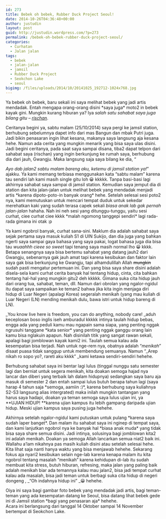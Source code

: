 ```yaml
---
id: 273
title: Bebek oh bebek, Rubber Duck Project Seoul!
date: 2014-10-26T04:36:48+00:00
author: justudin
layout: post
guid: http://justudin.wordpress.com/?p=273
permalink: /bebek-oh-bebek-rubber-duck-project-seoul/
categories:
  - Curhatan
  - Jalan jalan
tags:
  - bebek
  - jalan-jalan
  - jamsil
  - Rubber Duck Project
  - Seokchon Lake
  - seoul
bigimg: /files/uploads/2014/10/20141025_192712-1024x768.jpg
---
```

Ya bebek oh bebek, baru sekali ini saya melihat bebek yang jadi artis mendadak. Entah mengapa orang-orang disini \*saya juga\* moto2 in bebek kayak gini. Mungkin kurang hiburan ya? Iya *salah satu sahabat saya juga bilang gitu &#8211; <a href="http://rischan.wordpress.com/" target="_blank">rischan</a>*.

Ceritanya begini ya, sabtu malam (25/10/2014) saya pergi ke jamsil station, berhubung sebelumnya dapet info dari mas Bangun dan mbak Putri juga. Jadi bikin penasaran ingin lihat kesana, makanya saya langsung aja kesana hehe. Namun ada cerita yang mungkin menarik yang bisa saya ulas disini. Jadi begini ceritanya, pada saat saya sampai disana, tiba2 dapat telpon dari sahabat saya (rischan) yang ingin berkunjung ke rumah saya, berhubung dia dari jauh, Gwangju. Maka langsung saja saya bilang ke dia, “

_Ayo dab jalan2 sabtu malam bareng aku, ketemu di jamsil station ya!_” ajakku. Ya kami memang terbiasa menggunakan kata “sabtu malam” karena tau sendiri lah kami masih single gitu loh 😀 kkkkk. Tanpa basi-basi lagi akhirnya sahabat saya sampai di jamsil station. Kemudian saya jemput dia di station dan kita jalan-jalan untuk melihat bebek yang mendadak menjadi artis \*karena dipoto-poto-in banyak orang\* hehe. Setelah selesai sesi poto2 nya, kami memutuskan untuk mencari tempat duduk untuk sekedar merehatkan kaki yang sudah terasa capek sekali *biasa anak lab gak pernah jalan-jalan* hahaha. Nah ini neh sesi yang ditunggu-tunggu, yaitu sesi curhat, ciee curhat ciee kkkk \*malah ngomong tanggepi sendiri\* lagi rada-rada gimana ini otak :p

Ya kami ngobrol banyak, curhat sana-sini. Maklum dia adalah sahabat saya sejak pertama saya masuk kuliah S1 di UIN Sukijo, dan dia juga yang bahkan ngerti saya sampai gaya bahasa yang saya pakai, logat bahasa juga dia bisa tau *wuaahhh cieee so sweet* tapi tenang saya masih normal lho 😀 kkkk. Betapa senangnya saya bisa bertemu sahabat yang datang jauh2 dari Gwangju, sebenarnya gak jauh amat tapi karena kesibukan dan faktor lain saya gak bisa berkunjung ke Gwangju, tapi alhamdulillah Allah ~~mungkin~~ sudah pasti mengatur pertemuan ini. Dan yang bisa saya share disini adalah disela-sela kami curhat cerita banyak hal tentang hidup, cinta, cita bahkan tentang hal-hal yang mungkin gitu2 deh kkkkk. Gimana suka cita hidup jauh dari orang tua, sahabat, teman, dll. Namun dari obrolan yang ngalor-ngidul itu dapat saya sampaikan ke teman2 bahwa jika kita ingin menjaga diri hidup di Luar Negeri (apalagi Korea) segeralah menikah (yang mau kuliah di Luar Negeri (LN) mending menikah dulu, bawa istri untuk hidup bareng di LN).

_You know live here is freedom, you can do anything, nobody care! _aduh keceplosan boso inglis iseh amburadul kkkkk intinya taulah hidup bebas, engga ada yang peduli kamu mau ngapain sama siapa, yang penting nggak ngrusuhi tanggane \*kata senior\* yang penting nggak ganggu orang lain kamu bisa nglakuin apapun. Nah disinilah titik yang sangat rawan sekali, apalagi bagi jomblowan kayak kami2 ini. Taulah semua kalau ada kesempatan bisa terjadi. Nah untuk nge-rem nya, obatnya adalah “_menikah_” disaat puasa tidak sanggup untuk membendung semuanya. Namun “_Arep nikah ro sopo yo?, rareti aku kkkk” _kami ketawa sendiri-sendiri hehehe. 

Berhubung sahabat saya ini bentar lagi lulus (tinggal nunggu satu semester lagi dan berniat untuk segera menikah, kita doakan semoga hajad nya lancar dan diberi yang terbaik lah dalam hidupnya) sedangkan saya baru aja masuk di semester 2 dan entah sampai lulus butuh berapa tahun lagi (saya harap 4 tahun saja \*semoga, aamiin :)\*, karena berhubung saya kuliahnya S2-S3 langsung alias intergrated) maka inilah mungkin tantangan yang harus saya hadapi, doakan ya teman semoga saya lulus ujian ini, ya **UJIAN HIDUP! **karena ujian kampus itu lebih gampang daripada ujian hidup. Meski ujian kampus saya pusing juga hehehe.

Akhirnya setelah ngalor-ngidul kami putuskan untuk pulang \*karena saya sudah laper banget\*. Dan malam itu sahabat saya ini nginep di tempat saya, dan kami lanjutkan ngobrol nya ke banyak hal \*biasa anak muda\* yang tidak bisa saya share semua disini. Jadi intinya, solusinya bagi jomblowan kita2 ini adalah menikah. Doakan ya semoga Allah lancarkan semua niat2 baik ini. Wallahu a’lam nikahnya pas masih kuliah disini atau setelah selesai hehe. Kita lihat saja nanti hanya waktu yang bisa menjawab hehehe. Sekarang fokus aja nyari2 kesibukan selain nge-lab karena kenapa malam itu kita ngobrol tentang masalah “menikah” karena kehidupan di-lab itu sudah membuat kita stress, butuh hiburan, refresing, maka jalan yang paling baik adalah menikah biar ada temannya kalau mau jalan2, bisa jadi tempat curhat kalau ada masalah, bisa jadi teman untuk berbagi suka cita hidup di negeri dongeng , _“Oh indahnya hidup ini” _😀 hehehe.

Oiya ini saya bagi gambar foto bebek yang mendadak jadi artis, bagi teman-teman yang ada kesempatan datang ke Seoul, bisa datang lihat bebek gede ini di Jamsil station \*bagi yang penasaran aja\* hehehe. Acara ini berlangsung dari tanggal 14 Oktober sampai 14 November bertempat di Seokchon Lake.